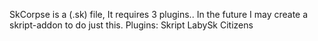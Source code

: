 SkCorpse is a (.sk) file,
It requires 3 plugins.. In the future I may create a skript-addon to do just this.
Plugins:
    Skript
    LabySk
    Citizens
